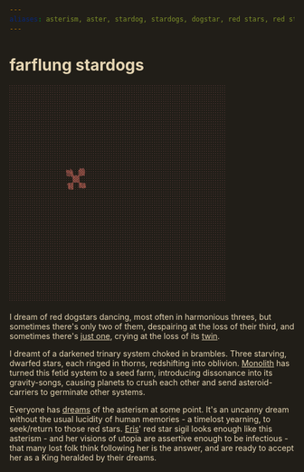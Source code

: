 ```yaml
---
aliases: asterism, aster, stardog, stardogs, dogstar, red stars, red star
---
```

# farflung stardogs
<style>
html, a, a:visited, hr {color:#E5D5B3  !important;  background-color:#211E18!important;}
</style>

![asterasteraster](asterasteraster.gif)

I dream of red dogstars dancing, most often in harmonious threes, but sometimes there's only two of them, despairing at the loss of their third, and sometimes there's [just one](Sol.md), crying at the loss of its [twin](twins.md).

I dreamt of a darkened trinary system choked in brambles. Three starving, dwarfed stars, each ringed in thorns, redshifting into oblivion. [Monolith](Monolith.md) has turned this fetid system to a seed farm, introducing dissonance into its gravity-songs, causing planets to crush each other and send asteroid-carriers to germinate other systems.

Everyone has [dreams](dream.md) of the asterism at some point. It's an uncanny dream without the usual lucidity of human memories - a timelost yearning, to seek/return to those red stars. [Eris](Eris.md)' red star sigil looks enough like this asterism - and her visions of utopia are assertive enough to be infectious - that many lost folk think following her is the answer, and are ready to accept her as a King heralded by their dreams.
